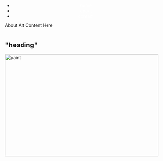 <!DOCTYPE HTML>
<HTML>
<Head>
  <Style>
    <Title>About Page</Title>
    body
    {
          display: flex;
          flex-wrap: wrap;
          background-image: url('img_art_picture.jpg');
          padding: 0 300px;
        }
        <h1>About Our Art Block</h1>
    ul {
      list-style-type: none;
      margin: 0;
      padding: 0;
      overflow: hidden;
      background-color:#color;
      }
    li {
      float: center;
      }
    li a {
      display: block;
      color: white;
      text-align: center;
      padding: #px #px;
      text-decoration: none;
      }
    li a:hover {
      background-color: #color;
      }
    </style>
    </head>
    <body>
  <ul>
    <li><a class="active" href="home">home</a></li>
        <li><a href="#about">about</a></li>
        <li><a href="#contact">contact</a></li>
        </ul>
        <p> About Art Content Here </p>
        <img scr="image_1.jpg">
        <h2>"heading"</h2>
  <img scr="image.jpg" alt="paint" width="500" height="333">
    </body>
    
  </Style>
  </html>
